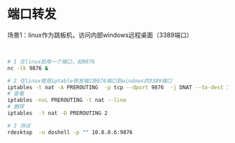# 端口转发

场景1：linux作为跳板机，访问内部windows远程桌面（3389端口）

‍

```bash
# 1 在linux启用一个端口，如9876
nc -lk 9876 &

# 2 在linux使用iptable转发端口9876端口到windows的3389端口
iptables -t nat -A PREROUTING  -p tcp --dport 9876  -j DNAT --to-dest 192.168.3.101:3389
# 查看
iptables -nvL PREROUTING -t nat --line
# 删除
iptables  -t nat -D PREROUTING 2

# 3 测试
rdesktop  -u doshell -p "" 10.8.0.6:9876
```
